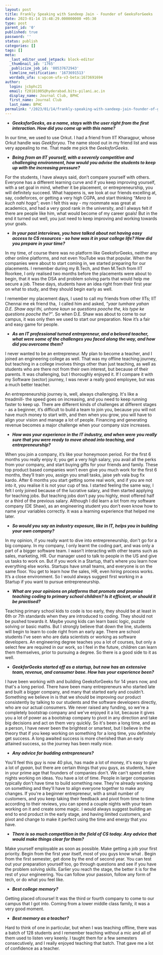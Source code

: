 ```yaml
---
layout: post
title: Frankly Speaking with Sandeep Jain - Founder of GeeksForGeeks
date: 2023-01-14 15:48:29.000000000 +05:30
type: post
parent_id: '0'
published: true
password: ''
status: publish
categories: []
tags: []
meta:
  _last_editor_used_jetpack: block-editor
  _thumbnail_id: '1765'
  _publicize_job_id: '80537672943'
  timeline_notification: '1673691513'
  wordads_ufa: s:wpcom-ufa-v3-beta:1673691694
author:
  login: jcbphc21
  email: f20181005@hyderabad.bits-pilani.ac.in
  display_name: Journal Club, BPHC
  first_name: Journal Club
  last_name: BPHC
permalink: "/2023/01/14/frankly-speaking-with-sandeep-jain-founder-of-geeks-for-geeks/"
---
```

<p><!-- wp:list --></p>
<ul><!-- wp:list-item --></p>
<li><strong><em>GeeksforGeeks, as a name, stays with the user right from the first interaction. How did you come up with this name?</em></strong></li>
<p><!-- /wp:list-item --></ul>
<p><!-- /wp:list --></p>
<p><!-- wp:paragraph --></p>
<p>In our time, we used to use Orkut. I had a friend from IIT Kharagpur, whose Orkut handle was <em>Geekforyou</em>. The name stood out in my friend list and was very appealing to me. That made me pick the <em>GeeksforGeeks</em>.</p>
<p><!-- /wp:paragraph --></p>
<p><!-- wp:list --></p>
<ul><!-- wp:list-item --></p>
<li><strong><em>Being from an IIT yourself, with a severely competitive and challenging environment, how would you advise the students to keep up with the increasing pressure?</em></strong></li>
<p><!-- /wp:list-item --></ul>
<p><!-- /wp:list --></p>
<p><!-- wp:paragraph --></p>
<p>For the students, I have always said, don’t compare yourself with others. Everyone has a different learning curve and if you keep improving yourself, with a set goal in mind, whether it be placement, or entrepreneurship, you will definitely succeed. What happens is, we look at our friends excelling at, say, codeforces, or getting a very high CGPA, and start thinking<em> “Mera to kuch nahi hoga”</em>; even I felt this way - my roommate was great at academics, and had a very good rank in the university, and I always felt if there are people like him, what would become of my career goals! But in the end it turned out well, you just need to keep improving and working towards your goals.</p>
<p><!-- /wp:paragraph --></p>
<p><!-- wp:list --></p>
<ul><!-- wp:list-item --></p>
<li><strong><em>In your past interviews, you have talked about not having easy access to CS resources - so how was it in your college life? How did you prepare in your time?</em></strong></li>
<p><!-- /wp:list-item --></ul>
<p><!-- /wp:list --></p>
<p><!-- wp:paragraph --></p>
<p>In my time, of course there was no platform like GeeksforGeeks, neither any other online platforms, and not even YouTube was that popular. When the companies were about to start coming in, we started preparing for our placements. I remember during my B.Tech, and then M.Tech from IIT Roorkee, I only realised two months before the placements were about to begin, that it was the DSA and problem solving parts that would help me secure a job. These days, students have an idea right from their first year on what to study, and they should begin early as well.</p>
<p><!-- /wp:paragraph --></p>
<p><!-- wp:paragraph --></p>
<p>I remember my placement days, I used to call my friends from other IITs; IIT Chennai me ek friend tha,&nbsp; I called him and asked, <em>“yaar tumhare yahan D.E. Shaw aayi thi, unhone kaun se questions pooche the, kis type ke questions pooche the?”</em>. So when D.E. Shaw was about to come to our campus, it was only then we used to start our preparation. Now it’s a fair and easy game for people.</p>
<p><!-- /wp:paragraph --></p>
<p><!-- wp:list --></p>
<ul><!-- wp:list-item --></p>
<li><strong><em>As an IT professional turned entrepreneur, and a beloved teacher, what were some of the challenges you faced along the way, and how did you overcome them?</em></strong></li>
<p><!-- /wp:list-item --></ul>
<p><!-- /wp:list --></p>
<p><!-- wp:paragraph --></p>
<p>I never wanted to be an entrepreneur. My plan to become a teacher, and I joined an engineering college as well. That was my offline teaching journey, but teaching in a college involves things other than just teaching, as well as students who are there not from their own interest, but because of their parents. It was challenging, but I thoroughly enjoyed it. If I compare it with my Software (sector) journey, I was never a really good employee, but was a much better teacher.</p>
<p><!-- /wp:paragraph --></p>
<p><!-- wp:paragraph --></p>
<p>An entrepreneurship journey is, well, always challenging. It's like a treadmill- the speed goes on increasing, and you need to keep running faster to keep up. There are different kinds of challenges at different stages - as a beginner, it’s difficult to build a team to join you, because you will not have much money to start with, and then when you grow, you will have to align your vision and manage a lot of people. Financing and generating revenue becomes a major challenge when your company size increases.</p>
<p><!-- /wp:paragraph --></p>
<p><!-- wp:list --></p>
<ul><!-- wp:list-item --></p>
<li><strong><em>How was your experience in the IT industry, and when were you really sure that you were ready to move ahead into teaching, and entrepreneurship?</em></strong><strong></strong></li>
<p><!-- /wp:list-item --></ul>
<p><!-- /wp:list --></p>
<p><!-- wp:paragraph --></p>
<p>When you join a company, it’s like your honeymoon period. For the first 6 months you really enjoy it; you get a very high salary, you avail all the perks from your company, and start buying gifts for your friends and family. These top product based companies won’t even give you much work for the first 6 months, they’ll train you, assign you small tasks, jaise yeh vala bug fix kardo. After 6 months you start getting some real work, and if you are not into it, you realise it is not your cup of tea. I started feeling the same way, I felt I only joined because of the lucrative salary, and then started applying for teaching jobs. But teaching jobs don’t pay you highly, most offered half or a third of the previous salary. Although I did learn a lot from my software company (DE Shaw), as an engineering student you don’t even know how to name your variables correctly. It was a learning experience that helped me later.</p>
<p><!-- /wp:paragraph --></p>
<p><!-- wp:list --></p>
<ul><!-- wp:list-item --></p>
<li><strong><em>So would you say an industry exposure, like in IT, helps you in building your own company?</em></strong></li>
<p><!-- /wp:list-item --></ul>
<p><!-- /wp:list --></p>
<p><!-- wp:paragraph --></p>
<p>In my opinion, if you really want to dive into entrepreneurship, don't go for a big company. In my company, I only learnt the coding part, and was only a part of a bigger software team. I wasn’t interacting with other teams such as sales, marketing, HR. Our manager used to talk to people in the US and give us tasks to work on. But if you work in a Startup, that’s where you learn how everything else works. Startups have small teams, and everyone is on the same floor. You get to learn how the sales, HR, even hiring process works. It’s a close environment. So I would always suggest first working in a Startup if you want to pursue entrepreneurship.</p>
<p><!-- /wp:paragraph --></p>
<p><!-- wp:list --></p>
<ul><!-- wp:list-item --></p>
<li><strong><em>What are your opinions on platforms that promote and promise teaching coding to primary school children? Is it efficient, or should it be practised?</em></strong></li>
<p><!-- /wp:list-item --></ul>
<p><!-- /wp:list --></p>
<p><!-- wp:paragraph --></p>
<p>Teaching primary school kids to code is too early, they should be at least in 6th or 7th standards when they are introduced to coding. They should not be pushed towards it. Maybe young kids can learn basic logic, puzzle solving or basic maths. But I strongly believe that down the line, students will begin to learn to code right from an early age. There are school students I’ve seen who are data scientists or working as software developers. An engineering degree teaches you a lot of courses, but only a select few are required in our work, so I feel in the future, children can learn them themselves, prior to pursuing a degree. So there is a good side to it as well.</p>
<p><!-- /wp:paragraph --></p>
<p><!-- wp:list --></p>
<ul><!-- wp:list-item --></p>
<li><strong><em>GeekforGeeks started off as a startup, but now has an extensive team, revenue, and consumer base. How has your experience been?</em></strong></li>
<p><!-- /wp:list-item --></ul>
<p><!-- /wp:list --></p>
<p><!-- wp:paragraph --></p>
<p>I have been working with and building GeeksforGeeks for 14 years now, and that's a long period. There have been many entrepreneurs who started late and built a bigger company, and many that started early and couldn't. Something we believe in is that we should be improving our product consistently by talking to our students and the software developers directly, who are our actual consumers. We never raised any funding, so we're a completely bootstrap company and we've enjoyed it a lot, because it gives you a lot of power as a bootstrap company to pivot in any direction and take big decisions and act on them very quickly. So it's been a long time, and as a person, I have never been the brightest or smartest, but I believe in the theory that if you keep working on something for a long time, you definitely get success. A long awaited success is more cherished than an early attained success, so the journey has been really nice.</p>
<p><!-- /wp:paragraph --></p>
<p><!-- wp:list --></p>
<ul><!-- wp:list-item --></p>
<li><strong><em>Any advice for budding entrepreneurs?</em></strong></li>
<p><!-- /wp:list-item --></ul>
<p><!-- /wp:list --></p>
<p><!-- wp:paragraph --></p>
<p>You'll feel this guy is now 40 plus, has made a lot of money, it's easy to give a lot of<em> gyaan</em>, but there are certain things that you guys, as students, have in your prime age that founders of companies don't. We can't spend entire nights working on ideas. You have a lot of time. People in larger companies typically don't have time to build something new. They're already working on something and they'll have to align everyone together to make any changes. If you're a beginner entrepreneur, with a small number of customers, and you keep taking their feedback and pivot from time to time according to their reviews, you can spend a couple nights with your team working on it and create some magic. I would always suggest building an end to end product in the early stage, and having limited customers, and pivot and change to make it perfect using the time and energy that you have.</p>
<p><!-- /wp:paragraph --></p>
<p><!-- wp:list --></p>
<ul><!-- wp:list-item --></p>
<li><strong><em>There is so much competition in the field of CS today. Any advice that would make things clear for them?</em></strong></li>
<p><!-- /wp:list-item --></ul>
<p><!-- /wp:list --></p>
<p><!-- wp:paragraph --></p>
<p>Make yourself employable as soon as possible. Make getting a job your first priority. Begin from the first year itself, most of you guys know what . Begin from the first semester, get done by the end of second year. You can test out your preparation yourself too, go through questions and see if you have the problem solving skills. Earlier you reach the stage, the better it is for the rest of your engineering. You can follow your passion, follow any form of tech, or do what you feel like.</p>
<p><!-- /wp:paragraph --></p>
<p><!-- wp:list --></p>
<ul><!-- wp:list-item --></p>
<li><strong><em>Best college memory?</em></strong></li>
<p><!-- /wp:list-item --></ul>
<p><!-- /wp:list --></p>
<p><!-- wp:paragraph --></p>
<p>Getting placed ofcourse! It was the third or fourth company to come to our campus that I got into. Coming from a lower middle class family, it was a very good moment.</p>
<p><!-- /wp:paragraph --></p>
<p><!-- wp:list --></p>
<ul><!-- wp:list-item --></p>
<li><strong><em>Best memory as a teacher?</em></strong></li>
<p><!-- /wp:list-item --></ul>
<p><!-- /wp:list --></p>
<p><!-- wp:paragraph --></p>
<p>Hard to think of one in particular, but when I was teaching offline, there was a batch of 128 students and I remember teaching without a mic and all of them used to listen very keenly. I taught them for a few semesters consecutively, and I really enjoyed teaching that batch. That gave me a lot of confidence as a teacher.</p>
<p><!-- /wp:paragraph --></p>
